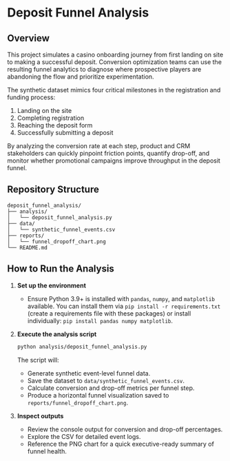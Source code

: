 # Deposit Funnel Analysis

## Overview
This project simulates a casino onboarding journey from first landing on site to making a successful deposit. Conversion optimization teams can use the resulting funnel analytics to diagnose where prospective players are abandoning the flow and prioritize experimentation.

The synthetic dataset mimics four critical milestones in the registration and funding process:
1. Landing on the site
2. Completing registration
3. Reaching the deposit form
4. Successfully submitting a deposit

By analyzing the conversion rate at each step, product and CRM stakeholders can quickly pinpoint friction points, quantify drop-off, and monitor whether promotional campaigns improve throughput in the deposit funnel.

## Repository Structure
```
deposit_funnel_analysis/
├── analysis/
│   └── deposit_funnel_analysis.py
├── data/
│   └── synthetic_funnel_events.csv
├── reports/
│   └── funnel_dropoff_chart.png
└── README.md
```

## How to Run the Analysis
1. **Set up the environment**
   - Ensure Python 3.9+ is installed with `pandas`, `numpy`, and `matplotlib` available. You can install them via `pip install -r requirements.txt` (create a requirements file with these packages) or install individually: `pip install pandas numpy matplotlib`.

2. **Execute the analysis script**
   ```bash
   python analysis/deposit_funnel_analysis.py
   ```
   The script will:
   - Generate synthetic event-level funnel data.
   - Save the dataset to `data/synthetic_funnel_events.csv`.
   - Calculate conversion and drop-off metrics per funnel step.
   - Produce a horizontal funnel visualization saved to `reports/funnel_dropoff_chart.png`.

3. **Inspect outputs**
   - Review the console output for conversion and drop-off percentages.
   - Explore the CSV for detailed event logs.
   - Reference the PNG chart for a quick executive-ready summary of funnel health.
